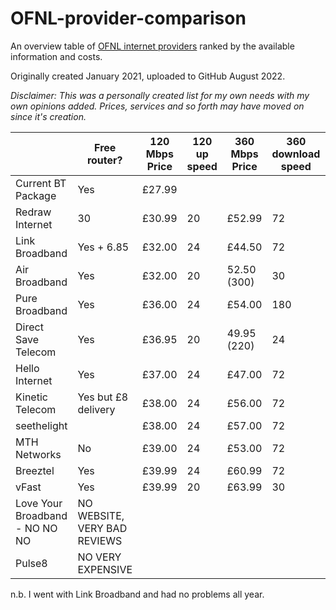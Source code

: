# OFNL-provider-comparison
An overview table of [OFNL internet providers](https://www.ofnl.co.uk/) ranked by the available information and costs.

Originally created January 2021, uploaded to GitHub August 2022.

*Disclaimer: This was a personally created list for my own needs with my own opinions added. Prices, services and so forth may have moved on since it's creation.*

|                                | Free router?                 | 120 Mbps Price | 120 up speed | 360 Mbps Price | 360 download speed | Connection charge | Contract length | Total (100 ) |
|--------------------------------|------------------------------|----------------|--------------|----------------|--------------------|-------------------|-----------------|--------------|
| Current BT Package             | Yes                          | £27.99         |              |                |                    |                   |                 |              |
| Redraw Internet                | 30                           | £30.99         | 20           | £52.99         | 72                 | £25.00            | 12              | 85.99        |
| Link Broadband                 | Yes + 6.85                   | £32.00         | 24           | £44.50         | 72                 | £35.00            | 12              | 73.85        |
| Air Broadband                  | Yes                          | £32.00         | 20           | 52.50 (300)    | 30                 | £50.00            | 12              | £82.00       |
| Pure Broadband                 | Yes                          | £36.00         | 24           | £54.00         | 180                | £46.50            | 12              | £82.50       |
| Direct Save Telecom            | Yes                          | £36.95         | 20           | 49.95 (220)    | 24                 | £49.90            | 12              | £86.85       |
| Hello Internet                 | Yes                          | £37.00         | 24           | £47.00         | 72                 | £56.95            | 12              | £93.95       |
| Kinetic Telecom                | Yes but £8 delivery          | £38.00         | 24           | £56.00         | 72                 | £45.00            | 12              | £83.00       |
| seethelight                    |                              | £38.00         | 24           | £57.00         | 72                 | £50.00            | 12              | £88.00       |
| MTH Networks                   | No                           | £39.00         | 24           | £53.00         | 72                 | £30.00            | 12              | £69.00       |
| Breeztel                       | Yes                          | £39.99         | 24           | £60.99         | 72                 | £42.95            | 12              | £82.94       |
| vFast                          | Yes                          | £39.99         | 20           | £63.99         | 30                 | £25.00            | 12              | £64.99       |
| Love Your Broadband - NO NO NO | NO WEBSITE, VERY BAD REVIEWS |                |              |                |                    |                   |                 |              |
| Pulse8                         | NO VERY EXPENSIVE            |                |              |                |                    |                   |                 |              |

n.b. I went with Link Broadband and had no problems all year.
